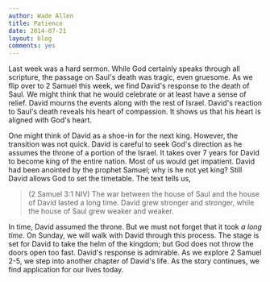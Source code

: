 ```yaml
---
author: Wade Allen
title: Patience
date: 2014-07-21
layout: blog
comments: yes
---
```

 
Last week was a hard sermon. While God certainly speaks through all scripture, the passage on Saul's death was tragic, even gruesome. As we flip over to 2 Samuel this week, we find David's response to the death of Saul. We might think that he would celebrate or at least have a sense of relief. David mourns the events along with the rest of Israel. David's reaction to Saul's death reveals his heart of compassion. It shows us that his heart is aligned with God's heart.

One might think of David as a shoe-in for the next king. However, the transition was not quick. David is careful to seek God's direction as he assumes the throne of a portion of the Israel. It takes over 7 years for David to become king of the entire nation. Most of us would get impatient. David had been anointed by the prophet Samuel; why is he not yet king? Still David allows God to set the timetable. The text tells us,

>(2 Samuel 3:1 NIV) The war between the house of Saul and the house of David lasted a long time. David grew stronger and stronger, while the house of Saul grew weaker and weaker.

In time, David assumed the throne. But we must not forget that it took *a long time*. On Sunday, we will walk with David through this process. The stage is set for David to take the helm of the kingdom; but God does not throw the doors open too fast. David's response is admirable. As we explore 2 Samuel 2-5, we step into another chapter of David's life. As the story continues, we find application for our lives today.

